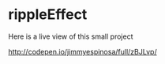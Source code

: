 # rippleEffect

Here is a live view of this small project

http://codepen.io/jimmyespinosa/full/zBJLvp/
